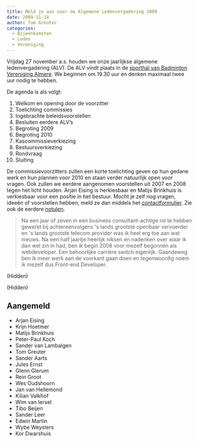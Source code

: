 ```yaml
---
title: Meld je aan voor de Algemene Ledenvergadering 2009
date: 2009-11-18
author: Tom Greuter
categories: 
  - Bijeenkomsten
  - Leden
  - Vereniging
---
```

Vrijdag 27 november a.s. houden we onze jaarlijkse algemene ledenvergadering (ALV). De ALV vindt plaats in de [sporthal van Badminton Vereniging Almere](http://www.bvalmere.nl/vereniging/sporthal). We beginnen om 19.30 uur en denken maximaal twee uur nodig te hebben.

De agenda is als volgt:

1. Welkom en opening door de voorzitter
2. Toelichting commissies
3. Ingebrachte beleidsvoorstellen
4. Besluiten eerdere ALV’s
5. Begroting 2009
6. Begroting 2010
7. Kascommissieverkiezing
8. Bestuursverkiezing
9. Rondvraag
10. Sluiting

De commissievoorzitters zullen een korte toelichting geven op hun gedane werk en hun plannen voor 2010 en staan verder natuurlijk open voor vragen. Ook zullen we eerdere aangenomen voorstellen uit 2007 en 2008 tegen het licht houden. Arjan Eising is herkiesbaar en Matijs Brinkhuis is verkiesbaar voor een positie in het bestuur. Mocht je zelf nog vragen, ideeën of voorstellen hebben, meld ze dan middels het [contactformulier](/contact). Zie ook de eerdere [notulen](/vereniging/bestuur/notulen).

> Na een jaar of zeven in een business consultant-achtige rol te hebben gewerkt bij achtereenvolgens 's lands grootste openbaar vervoerder en 's lands grootste telecom provider was ik heel erg toe aan wat nieuws. Na een half jaartje heerlijk niksen en nadenken over waar ik dan wel zin in had, ben ik begin 2008 voor mezelf begonnen als webdeveloper. Een behoorlijke carrière switch eigenlijk. Gaandeweg ben ik meer werk aan de voorkant gaan doen en tegenwoordig noem ik mezelf dus Front-end Developer.

(Hidden)

(Hidden)

## Aangemeld

* Arjan Eising
* Krijn Hoetmer
* Matijs Brinkhuis
* Peter-Paul Koch
* Sander van Lambalgen
* Tom Greuter
* Sander Aarts
* Jules Ernst
* Glenn Glerum
* Rein Groot
* Wes Oudshoorn
* Jan van Hellemond
* Kilian Valkhof
* Wim van Iersel
* Tibo Beijen
* Sander Leer
* Edwin Martin
* Wybe Weysters
* Kor Dwarshuis
